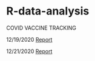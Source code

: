 # R-data-analysis
COVID VACCINE TRACKING

12/19/2020 [Report](https://codebydom.github.io/covid-19-vaccine-tracking/12-19-2020.html "COVID VACCINE TRACKING")

12/21/2020 [Report](https://codebydom.github.io/covid-19-vaccine-tracking/12-21-2020.html "COVID VACCINE TRACKING")
